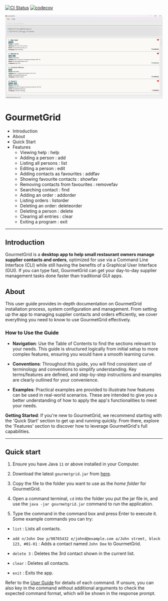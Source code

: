 [![CI Status](https://github.com/AY2324S2-CS2103T-T16-3/tp/workflows/Java%20CI/badge.svg)](https://github.com/AY2324S2-CS2103T-T16-3/tp/actions)
[![codecov](https://codecov.io/gh/AY2324S2-CS2103T-T16-3/tp/graph/badge.svg?token=VEEBDKIOHF)](https://codecov.io/gh/AY2324S2-CS2103T-T16-3/tp)

![Ui](docs/images/Ui.png)

# GourmetGrid
<!-- * Table of Contents -->
- Introduction
- About
- Quick Start
- Features
  - Viewing help : help
  - Adding a person : add
  - Listing all persons : list
  - Editing a person : edit
  - Adding contacts as favourites : addfav
  - Showing favourite contacts : showfav
  - Removing contacts from favourites : removefav
  - Searching contact : find
  - Adding an order : addorder
  - Listing orders : listorder
  - Deleting an order: deleteorder
  - Deleting a person : delete
  - Clearing all entries : clear
  - Exiting a program : exit


--------------------------------------------------------------------------------------------------------------------


## Introduction


GourmetGrid is a **desktop app to help small restaurant owners manage supplier contacts and orders**, optimized for use via a Command Line Interface (CLI) while still having the benefits of a Graphical User Interface (GUI). If you can type fast, GourmetGrid can get your day-to-day supplier management tasks done faster than traditional GUI apps.


## About
This user guide provides in-depth documentation on GourmetGrid installation process, system configuration and management. From setting up the app to managing supplier contacts and orders efficiently, we cover everything you need to know to use GourmetGrid effectively.


### How to Use the Guide


- **Navigation**: Use the Table of Contents to find the sections relevant to your needs. This guide is structured logically from initial setup to more complex features, ensuring you would have a smooth learning curve.


- **Conventions**: Throughout this guide, you will find consistent use of terminology and conventions to simplify understanding. Key terms/features are defined, and step-by-step instructions and examples are clearly outlined for your convenience.


- **Examples**: Practical examples are provided to illustrate how features can be used in real-world scenarios. These are intended to give you a better understanding of how to apply the app's functionalities to meet your needs.


**Getting Started**: If you're new to GourmetGrid, we recommend starting with the 'Quick Start' section to get up and running quickly. From there, explore the 'Features' section to discover how to leverage GourmetGrid's full capabilities.


<page-nav-print />

--------------------------------------------------------------------------------------------------------------------

## Quick start

1. Ensure you have Java `11` or above installed in your Computer.

1. Download the latest `gourmetgrid.jar` from [here](https://github.com/AY2324S2-CS2103T-T16-3/tp/releases).

1. Copy the file to the folder you want to use as the _home folder_ for GourmetGrid.

1. Open a command terminal, `cd` into the folder you put the jar file in, and use the `java -jar gourmetgrid.jar` command to run the application.<br>

1. Type the command in the command box and press Enter to execute it.
   Some example commands you can try:

  * `list` : Lists all contacts.

  * `add n/John Doe p/98765432 e/johnd@example.com a/John street, block 123, #01-01` : Adds a contact named `John Doe` to GourmetGrid.

  * `delete 3` : Deletes the 3rd contact shown in the current list.

  * `clear` : Deletes all contacts.

  * `exit` : Exits the app.

Refer to the [User Guide](https://ay2324s2-cs2103t-t16-3.github.io/tp/UserGuide.html) for details of each command. If unsure, you can also key in the command without additional arguments to check the expected command format, which will be shown in the response prompt.
